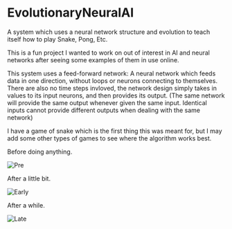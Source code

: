 # EvolutionaryNeuralAI
A system which uses a neural network structure and evolution to teach itself how to play Snake, Pong, Etc.

This is a fun project I wanted to work on out of interest in AI and neural networks after seeing some examples of them in use online.

This system uses a feed-forward network: A neural network which feeds data in one direction, without loops or neurons connecting to themselves.
There are also no time steps invloved, the network design simply takes in values to its input neurons, and then provides its output.
(The same network will provide the same output whenever given the same input. Identical inputs cannot provide different outputs when dealing with the same network)

I have a game of snake which is the first thing this was meant for, but I may add some other types of games to see where the algorithm works best.

Before doing anything.

![Pre](https://imgur.com/fhiIfmm.gif)

After a little bit.

![Early](https://imgur.com/neqzf0s.gif)

After a while.

![Late](https://imgur.com/QpVX5Op.gif)
